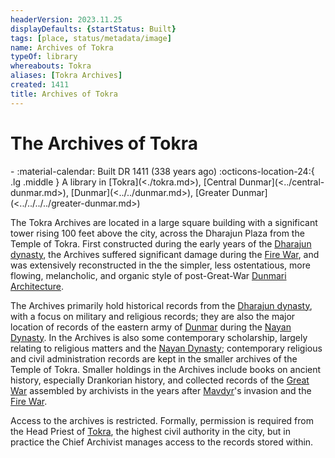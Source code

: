 ```yaml
---
headerVersion: 2023.11.25
displayDefaults: {startStatus: Built}
tags: [place, status/metadata/image]
name: Archives of Tokra
typeOf: library
whereabouts: Tokra
aliases: [Tokra Archives]
created: 1411
title: Archives of Tokra
---
```

# The Archives of Tokra
<div class="grid cards ext-narrow-margin ext-one-column" markdown>
-  
   :material-calendar: Built DR 1411 (338 years ago)  
    :octicons-location-24:{ .lg .middle } A library in [Tokra](<./tokra.md>), [Central Dunmar](<../central-dunmar.md>), [Dunmar](<../../dunmar.md>), [Greater Dunmar](<../../../../greater-dunmar.md>)  
</div>


The Tokra Archives are located in a large square building with a significant tower rising 100 feet above the city, across the Dharajun Plaza from the Temple of Tokra. First constructed during the early years of the [Dharajun dynasty](<../../../../../../groups/dunmari-dynasties/dharajun-dynasty.md>), the Archives suffered significant damage during the [Fire War](<../../../../../../events/1500s/fire-war.md>), and was extensively reconstructed in the the simpler, less ostentatious, more flowing, melancholic, and organic style of post-Great-War [Dunmari Architecture](<../../dunmari-architecture.md>). 

The Archives primarily hold historical records from the [Dharajun dynasty](<../../../../../../groups/dunmari-dynasties/dharajun-dynasty.md>), with a focus on military and religious records; they are also the major location of records of the eastern army of [Dunmar](<../../dunmar.md>) during the [Nayan Dynasty](<../../../../../../groups/dunmari-dynasties/nayan-dynasty.md>). In the Archives is also some contemporary scholarship, largely relating to religious matters and the [Nayan Dynasty](<../../../../../../groups/dunmari-dynasties/nayan-dynasty.md>); contemporary religious and civil administration records are kept in the smaller archives of the Temple of Tokra. Smaller holdings in the Archives include books on ancient history, especially Drankorian history, and collected records of the [Great War](<../../../../../../events/1500s/great-war.md>) assembled by archivists in the years after [Mavdyr](<../../../../../../people/historical-figures/mavdyr.md>)'s invasion and the [Fire War](<../../../../../../events/1500s/fire-war.md>).

Access to the archives is restricted. Formally, permission is required from the Head Priest of [Tokra](<./tokra.md>), the highest civil authority in the city, but in practice the Chief Archivist manages access to the records stored within.

